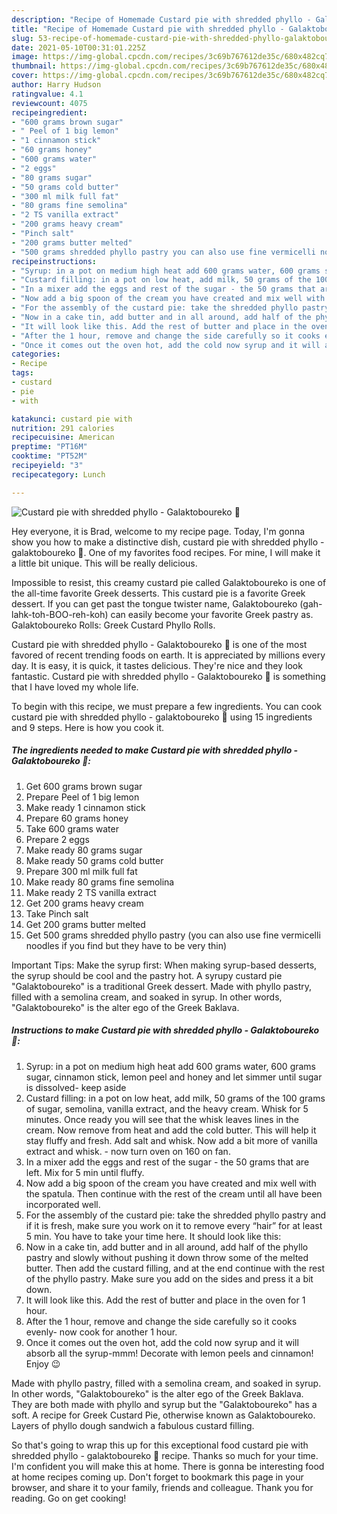 ```yaml
---
description: "Recipe of Homemade Custard pie with shredded phyllo - Galaktoboureko 🍮"
title: "Recipe of Homemade Custard pie with shredded phyllo - Galaktoboureko 🍮"
slug: 53-recipe-of-homemade-custard-pie-with-shredded-phyllo-galaktoboureko
date: 2021-05-10T00:31:01.225Z
image: https://img-global.cpcdn.com/recipes/3c69b767612de35c/680x482cq70/custard-pie-with-shredded-phyllo-galaktoboureko-recipe-main-photo.jpg
thumbnail: https://img-global.cpcdn.com/recipes/3c69b767612de35c/680x482cq70/custard-pie-with-shredded-phyllo-galaktoboureko-recipe-main-photo.jpg
cover: https://img-global.cpcdn.com/recipes/3c69b767612de35c/680x482cq70/custard-pie-with-shredded-phyllo-galaktoboureko-recipe-main-photo.jpg
author: Harry Hudson
ratingvalue: 4.1
reviewcount: 4075
recipeingredient:
- "600 grams brown sugar"
- " Peel of 1 big lemon"
- "1 cinnamon stick"
- "60 grams honey"
- "600 grams water"
- "2 eggs"
- "80 grams sugar"
- "50 grams cold butter"
- "300 ml milk full fat"
- "80 grams fine semolina"
- "2 TS vanilla extract"
- "200 grams heavy cream"
- "Pinch salt"
- "200 grams butter melted"
- "500 grams shredded phyllo pastry you can also use fine vermicelli noodles if you find but they have to be very thin"
recipeinstructions:
- "Syrup: in a pot on medium high heat add 600 grams water, 600 grams sugar, cinnamon stick, lemon peel and honey and let simmer until sugar is dissolved- keep aside"
- "Custard filling: in a pot on low heat, add milk, 50 grams of the 100 grams of sugar, semolina, vanilla extract, and the heavy cream. Whisk for 5 minutes. Once ready you will see that the whisk leaves lines in the cream. Now remove from heat and add the cold butter. This will help it stay fluffy and fresh. Add salt and whisk. Now add a bit more of vanilla extract and whisk. - now turn oven on 160 on fan."
- "In a mixer add the eggs and rest of the sugar - the 50 grams that are left. Mix for 5 min until fluffy."
- "Now add a big spoon of the cream you have created and mix well with the spatula. Then continue with the rest of the cream until all have been incorporated well."
- "For the assembly of the custard pie: take the shredded phyllo pastry and if it is fresh, make sure you work on it to remove every “hair” for at least 5 min. You have to take your time here. It should look like this:"
- "Now in a cake tin, add butter and in all around, add half of the phyllo pastry and slowly without pushing it down throw some of the melted butter. Then add the custard filling, and at the end continue with the rest of the phyllo pastry. Make sure you add on the sides and press it a bit down."
- "It will look like this. Add the rest of butter and place in the oven for 1 hour."
- "After the 1 hour, remove and change the side carefully so it cooks evenly- now cook for another 1 hour."
- "Once it comes out the oven hot, add the cold now syrup and it will absorb all the syrup-mmm! Decorate with lemon peels and cinnamon! Enjoy 😉"
categories:
- Recipe
tags:
- custard
- pie
- with

katakunci: custard pie with 
nutrition: 291 calories
recipecuisine: American
preptime: "PT16M"
cooktime: "PT52M"
recipeyield: "3"
recipecategory: Lunch

---
```



![Custard pie with shredded phyllo - Galaktoboureko 🍮](https://img-global.cpcdn.com/recipes/3c69b767612de35c/680x482cq70/custard-pie-with-shredded-phyllo-galaktoboureko-recipe-main-photo.jpg)

Hey everyone, it is Brad, welcome to my recipe page. Today, I'm gonna show you how to make a distinctive dish, custard pie with shredded phyllo - galaktoboureko 🍮. One of my favorites food recipes. For mine, I will make it a little bit unique. This will be really delicious.

Impossible to resist, this creamy custard pie called Galaktoboureko is one of the all-time favorite Greek desserts. This custard pie is a favorite Greek dessert. If you can get past the tongue twister name, Galaktoboureko (gah-lahk-toh-BOO-reh-koh) can easily become your favorite Greek pastry as. Galaktoboureko Rolls: Greek Custard Phyllo Rolls.

Custard pie with shredded phyllo - Galaktoboureko 🍮 is one of the most favored of recent trending foods on earth. It is appreciated by millions every day. It is easy, it is quick, it tastes delicious. They're nice and they look fantastic. Custard pie with shredded phyllo - Galaktoboureko 🍮 is something that I have loved my whole life.


To begin with this recipe, we must prepare a few ingredients. You can cook custard pie with shredded phyllo - galaktoboureko 🍮 using 15 ingredients and 9 steps. Here is how you cook it.

<!--inarticleads1-->

##### The ingredients needed to make Custard pie with shredded phyllo - Galaktoboureko 🍮:

1. Get 600 grams brown sugar
1. Prepare  Peel of 1 big lemon
1. Make ready 1 cinnamon stick
1. Prepare 60 grams honey
1. Take 600 grams water
1. Prepare 2 eggs
1. Make ready 80 grams sugar
1. Make ready 50 grams cold butter
1. Prepare 300 ml milk full fat
1. Make ready 80 grams fine semolina
1. Make ready 2 TS vanilla extract
1. Get 200 grams heavy cream
1. Take Pinch salt
1. Get 200 grams butter melted
1. Get 500 grams shredded phyllo pastry (you can also use fine vermicelli noodles if you find but they have to be very thin)


Important Tips: Make the syrup first: When making syrup-based desserts, the syrup should be cool and the pastry hot. A syrupy custard pie &#34;Galaktoboureko&#34; is a traditional Greek dessert. Made with phyllo pastry, filled with a semolina cream, and soaked in syrup. In other words, &#34;Galaktoboureko&#34; is the alter ego of the Greek Baklava. 

<!--inarticleads2-->

##### Instructions to make Custard pie with shredded phyllo - Galaktoboureko 🍮:

1. Syrup: in a pot on medium high heat add 600 grams water, 600 grams sugar, cinnamon stick, lemon peel and honey and let simmer until sugar is dissolved- keep aside
1. Custard filling: in a pot on low heat, add milk, 50 grams of the 100 grams of sugar, semolina, vanilla extract, and the heavy cream. Whisk for 5 minutes. Once ready you will see that the whisk leaves lines in the cream. Now remove from heat and add the cold butter. This will help it stay fluffy and fresh. Add salt and whisk. Now add a bit more of vanilla extract and whisk. - now turn oven on 160 on fan.
1. In a mixer add the eggs and rest of the sugar - the 50 grams that are left. Mix for 5 min until fluffy.
1. Now add a big spoon of the cream you have created and mix well with the spatula. Then continue with the rest of the cream until all have been incorporated well.
1. For the assembly of the custard pie: take the shredded phyllo pastry and if it is fresh, make sure you work on it to remove every “hair” for at least 5 min. You have to take your time here. It should look like this:
1. Now in a cake tin, add butter and in all around, add half of the phyllo pastry and slowly without pushing it down throw some of the melted butter. Then add the custard filling, and at the end continue with the rest of the phyllo pastry. Make sure you add on the sides and press it a bit down.
1. It will look like this. Add the rest of butter and place in the oven for 1 hour.
1. After the 1 hour, remove and change the side carefully so it cooks evenly- now cook for another 1 hour.
1. Once it comes out the oven hot, add the cold now syrup and it will absorb all the syrup-mmm! Decorate with lemon peels and cinnamon! Enjoy 😉


Made with phyllo pastry, filled with a semolina cream, and soaked in syrup. In other words, &#34;Galaktoboureko&#34; is the alter ego of the Greek Baklava. They are both made with phyllo and syrup but the &#34;Galaktoboureko&#34; has a soft. A recipe for Greek Custard Pie, otherwise known as Galaktoboureko. Layers of phyllo dough sandwich a fabulous custard filling. 

So that's going to wrap this up for this exceptional food custard pie with shredded phyllo - galaktoboureko 🍮 recipe. Thanks so much for your time. I'm confident you will make this at home. There is gonna be interesting food at home recipes coming up. Don't forget to bookmark this page in your browser, and share it to your family, friends and colleague. Thank you for reading. Go on get cooking!

